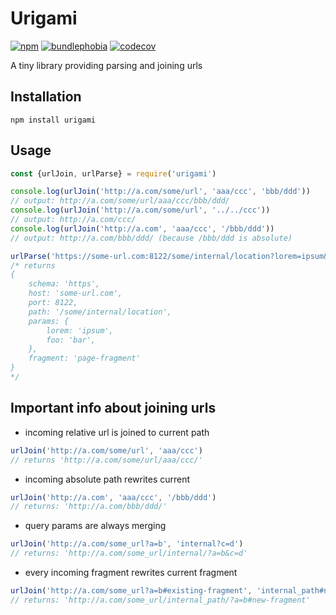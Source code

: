 # Urigami
[![npm](https://img.shields.io/npm/dt/urigami)](https://www.npmjs.com/package/urigami)
[![bundlephobia](https://badgen.net/bundlephobia/minzip/urigami@latest)](https://bundlephobia.com/result?p=urigami@latest)
[![codecov](https://codecov.io/gh/qpep3b/urigami/branch/master/graph/badge.svg)](https://codecov.io/gh/qpep3b/urigami)

A tiny library providing parsing and joining urls

## Installation
```
npm install urigami
```

## Usage

```js
const {urlJoin, urlParse} = require('urigami')

console.log(urlJoin('http://a.com/some/url', 'aaa/ccc', 'bbb/ddd'))
// output: http://a.com/some/url/aaa/ccc/bbb/ddd/
console.log(urlJoin('http://a.com/some/url', '../../ccc'))
// output: http://a.com/ccc/
console.log(urlJoin('http://a.com', 'aaa/ccc', '/bbb/ddd'))
// output: http://a.com/bbb/ddd/ (because /bbb/ddd is absolute)

urlParse('https://some-url.com:8122/some/internal/location?lorem=ipsum&foo=bar#page-fragment')
/* returns
{
    schema: 'https',
    host: 'some-url.com',
    port: 8122,
    path: '/some/internal/location',
    params: {
        lorem: 'ipsum',
        foo: 'bar',
    },
    fragment: 'page-fragment'
}
*/
```

## Important info about joining urls
* incoming relative url is joined to current path
```js
urlJoin('http://a.com/some/url', 'aaa/ccc')
// returns 'http://a.com/some/url/aaa/ccc/'
```
* incoming absolute path rewrites current
```js
urlJoin('http://a.com', 'aaa/ccc', '/bbb/ddd')
// returns: 'http://a.com/bbb/ddd/'
```
* query params are always merging
```js
urlJoin('http://a.com/some_url?a=b', 'internal?c=d')
// returns: 'http://a.com/some_url/internal/?a=b&c=d'
```
* every incoming fragment rewrites current fragment 
```js
urlJoin('http://a.com/some_url?a=b#existing-fragment', 'internal_path#new-fragment')
// returns: 'http://a.com/some_url/internal_path/?a=b#new-fragment'
```
